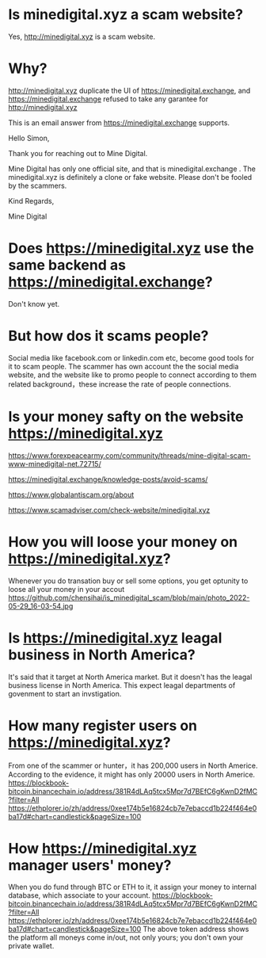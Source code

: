 # Is minedigital.xyz a scam website?
Yes, http://minedigital.xyz is a scam website. 

# Why? 
http://minedigital.xyz duplicate the UI of https://minedigital.exchange, and https://minedigital.exchange refused to take any garantee for http://minedigital.xyz

This is an email answer from https://minedigital.exchange supports.

Hello Simon,
 
Thank you for reaching out to Mine Digital.
 
Mine Digital has only one official site, and that is minedigital.exchange . The minedigital.xyz is definitely a clone or fake website.  Please don't be fooled by the scammers.
 
Kind Regards,
 
Mine Digital


# Does https://minedigital.xyz use the same backend as https://minedigital.exchange?
Don't know yet.

# But how dos it scams people?
Social media like facebook.com or linkedin.com etc, become good tools for it to scam people.
The scammer has own account the the social media website, and the website like to promo people to connect according to them related background，these increase the rate of people connections.

# Is your money safty on the website https://minedigital.xyz

https://www.forexpeacearmy.com/community/threads/mine-digital-scam-www-minedigital-net.72715/

https://minedigital.exchange/knowledge-posts/avoid-scams/

https://www.globalantiscam.org/about


https://www.scamadviser.com/check-website/minedigital.xyz

# How you will loose your money on https://minedigital.xyz?
Whenever you do transation buy or sell some options, you get optunity to loose all your money in your accout  https://github.com/chensihai/is_minedigital_scam/blob/main/photo_2022-05-29_16-03-54.jpg

# Is https://minedigital.xyz leagal business in North America?
It's said that it target at North America market. But it doesn't has the leagal business license in North America. This expect leagal departments of govenment to start an invstigation.

# How many register users on https://minedigital.xyz?
From one of the scammer or hunter，it has 200,000 users in North Americe.
According to the evidence, it might has only 20000 users in North Americe.
https://blockbook-bitcoin.binancechain.io/address/381R4dLAq5tcx5Mpr7d7BEfC6gKwnD2fMC?filter=All
https://ethplorer.io/zh/address/0xee174b5e16824cb7e7ebaccd1b224f464e0ba17d#chart=candlestick&pageSize=100


# How https://minedigital.xyz manager users' money?
When you do fund through BTC or ETH to it, it assign your money to internal database, which associate to your account.
https://blockbook-bitcoin.binancechain.io/address/381R4dLAq5tcx5Mpr7d7BEfC6gKwnD2fMC?filter=All
https://ethplorer.io/zh/address/0xee174b5e16824cb7e7ebaccd1b224f464e0ba17d#chart=candlestick&pageSize=100
The above token address shows the platform all moneys come in/out, not only yours; you don't own your private wallet.
